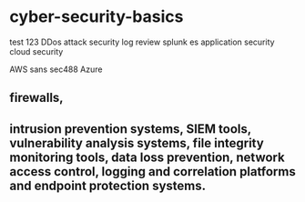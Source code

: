 # cyber-security-basics

test 123
DDos attack 
security log review
splunk es
application security
 cloud security 

AWS
sans sec488
Azure

## firewalls, 
## intrusion prevention systems, SIEM tools, vulnerability analysis systems, file integrity monitoring tools, data loss prevention, network access control, logging and correlation platforms and endpoint protection systems.
